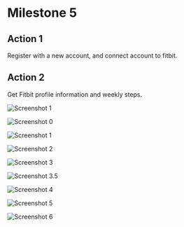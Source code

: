 # Milestone 5

## Action 1
Register with a new account, and connect account to fitbit.

## Action 2
Get Fitbit profile information and weekly steps.

![Screenshot 1](/milestone5/)

![Screenshot 0](/milestone4/7.png)

![Screenshot 1](/milestone4/6.png)

![Screenshot 2](/milestone4/5.png)

![Screenshot 3](/milestone4/4.png)

![Screenshot 3.5](/milestone4/3.png)

![Screenshot 4](/milestone4/3.5.png)

![Screenshot 5](/milestone4/2.png)

![Screenshot 6](/milestone4/1.png)
